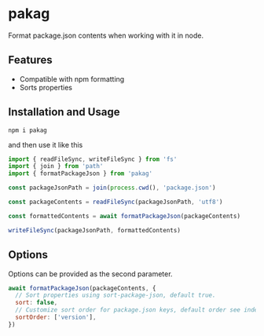 # pakag

Format package.json contents when working with it in node.

## Features

- Compatible with npm formatting
- Sorts properties

## Installation and Usage

```
npm i pakag
```

and then use it like this

```js
import { readFileSync, writeFileSync } from 'fs'
import { join } from 'path'
import { formatPackageJson } from 'pakag'

const packageJsonPath = join(process.cwd(), 'package.json')

const packageContents = readFileSync(packageJsonPath, 'utf8')

const formattedContents = await formatPackageJson(packageContents)

writeFileSync(packageJsonPath, formattedContents)
```

## Options

Options can be provided as the second parameter.

```js
await formatPackageJson(packageContents, {
  // Sort properties using sort-package-json, default true.
  sort: false,
  // Customize sort order for package.json keys, default order see index.js.
  sortOrder: ['version'],
})
```
